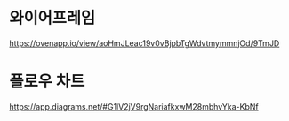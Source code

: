 # 와이어프레임
https://ovenapp.io/view/aoHmJLeac19v0vBjpbTgWdvtmymmnjOd/9TmJD

# 플로우 차트
https://app.diagrams.net/#G1lV2jV9rgNariafkxwM28mbhvYka-KbNf